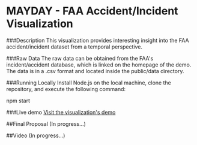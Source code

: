 MAYDAY - FAA Accident/Incident Visualization
======================
###Description
This visualization provides interesting insight into the FAA accident/incident dataset from a temporal perspective.

###Raw Data
The raw data can be obtained from the FAA's incident/accident database, which is linked on the homepage of the demo. The data is in a .csv format and located inside the public/data directory.

###Running Locally
Install Node.js on the local machine, clone the repository, and execute the following command:

npm start

###Live demo
[Visit the visualization's demo](http://maydayviz.azurewebsites.net/)

##Final Proposal
(In progress...)

##Video
(In progress...)